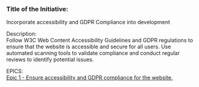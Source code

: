 

<h3>Title of the Initiative:</h3>
Incorporate accessibility and GDPR Compliance into development

Description:<br>
Follow W3C Web Content Accessibility Guidelines and GDPR regulations to ensure that the website is accessible and secure
for all users. Use automated scanning tools to validate compliance and conduct regular reviews to identify potential 
issues.

EPICS:<br>
[Epic 1 - Ensure accessibility and GDPR compliance for the website.](epic_gdprcompliance/epic1_accessibility.md)
